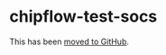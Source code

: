 # chipflow-test-socs


This has been [moved to GitHub](https://github.com/ChipFlow/chipflow-test-socs).

